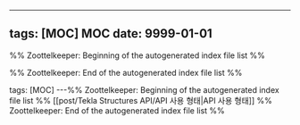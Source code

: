---

## tags: [MOC] MOC date: 9999-01-01



%% Zoottelkeeper: Beginning of the autogenerated index file list %%

%% Zoottelkeeper: End of the autogenerated index file list %%


tags: [MOC]
---%% Zoottelkeeper: Beginning of the autogenerated index file list  %%
 [[post/Tekla Structures API/API 사용 형태|API 사용 형태]]
%% Zoottelkeeper: End of the autogenerated index file list  %%
